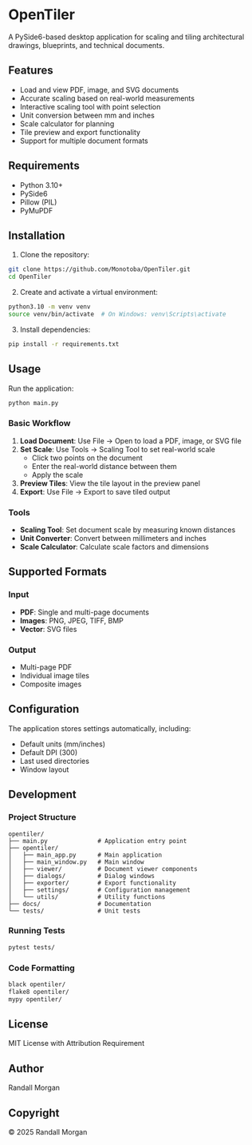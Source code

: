 # OpenTiler

A PySide6-based desktop application for scaling and tiling architectural drawings, blueprints, and technical documents.

## Features

- Load and view PDF, image, and SVG documents
- Accurate scaling based on real-world measurements
- Interactive scaling tool with point selection
- Unit conversion between mm and inches
- Scale calculator for planning
- Tile preview and export functionality
- Support for multiple document formats

## Requirements

- Python 3.10+
- PySide6
- Pillow (PIL)
- PyMuPDF

## Installation

1. Clone the repository:
```bash
git clone https://github.com/Monotoba/OpenTiler.git
cd OpenTiler
```

2. Create and activate a virtual environment:
```bash
python3.10 -m venv venv
source venv/bin/activate  # On Windows: venv\Scripts\activate
```

3. Install dependencies:
```bash
pip install -r requirements.txt
```

## Usage

Run the application:
```bash
python main.py
```

### Basic Workflow

1. **Load Document**: Use File → Open to load a PDF, image, or SVG file
2. **Set Scale**: Use Tools → Scaling Tool to set real-world scale
   - Click two points on the document
   - Enter the real-world distance between them
   - Apply the scale
3. **Preview Tiles**: View the tile layout in the preview panel
4. **Export**: Use File → Export to save tiled output

### Tools

- **Scaling Tool**: Set document scale by measuring known distances
- **Unit Converter**: Convert between millimeters and inches
- **Scale Calculator**: Calculate scale factors and dimensions

## Supported Formats

### Input
- **PDF**: Single and multi-page documents
- **Images**: PNG, JPEG, TIFF, BMP
- **Vector**: SVG files

### Output
- Multi-page PDF
- Individual image tiles
- Composite images

## Configuration

The application stores settings automatically, including:
- Default units (mm/inches)
- Default DPI (300)
- Last used directories
- Window layout

## Development

### Project Structure
```
opentiler/
├── main.py              # Application entry point
├── opentiler/
│   ├── main_app.py      # Main application
│   ├── main_window.py   # Main window
│   ├── viewer/          # Document viewer components
│   ├── dialogs/         # Dialog windows
│   ├── exporter/        # Export functionality
│   ├── settings/        # Configuration management
│   └── utils/           # Utility functions
├── docs/                # Documentation
└── tests/               # Unit tests
```

### Running Tests
```bash
pytest tests/
```

### Code Formatting
```bash
black opentiler/
flake8 opentiler/
mypy opentiler/
```

## License

MIT License with Attribution Requirement

## Author

Randall Morgan

## Copyright

© 2025 Randall Morgan
